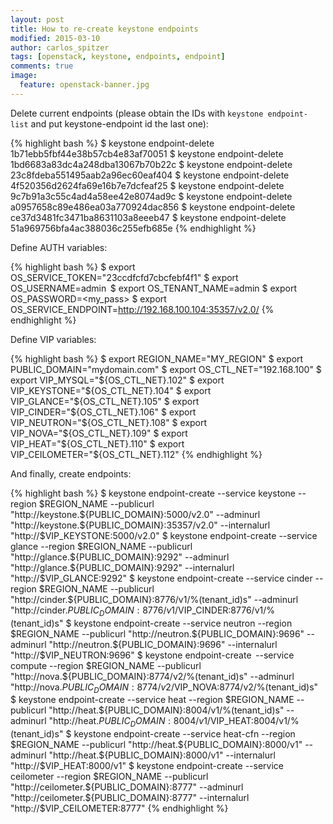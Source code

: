 ```yaml
---
layout: post
title: How to re-create keystone endpoints
modified: 2015-03-10
author: carlos_spitzer
tags: [openstack, keystone, endpoints, endpoint]
comments: true
image:
  feature: openstack-banner.jpg
---
```


Delete current endpoints (please obtain the IDs with ``keystone endpoint-list`` and put keystone-endpoint id the last one):

{% highlight bash %}
$ keystone endpoint-delete 1b71ebb5fbf44e38b57cb4e83af70051 
$ keystone endpoint-delete 1bd6683a83dc4a248dba13067b70b22c 
$ keystone endpoint-delete 23c8fdeba551495aab2a96ec60eaf404 
$ keystone endpoint-delete 4f520356d2624fa69e16b7e7dcfeaf25 
$ keystone endpoint-delete 9c7b91a3c55c4ad4a58ee42e8074ad9c 
$ keystone endpoint-delete a0957658c89e486ea03a770924dac856 
$ keystone endpoint-delete ce37d3481fc3471ba8631103a8eeeb47 
$ keystone endpoint-delete 51a969756bfa4ac388036c255efb685e 
{% endhighlight %}

Define AUTH variables: 

{% highlight bash %}
$ export OS_SERVICE_TOKEN="23ccdfcfd7cbcfebf4f1"
$ export OS_USERNAME=admin  
$ export OS_TENANT_NAME=admin 
$ export OS_PASSWORD=<my_pass>
$ export OS_SERVICE_ENDPOINT=http://192.168.100.104:35357/v2.0/ 
{% endhighlight %}
 
Define VIP variables:

{% highlight bash %}
$ export REGION_NAME="MY_REGION" 
$ export PUBLIC_DOMAIN="mydomain.com" 
$ export OS_CTL_NET="192.168.100" 
$ export VIP_MYSQL="${OS_CTL_NET}.102" 
$ export VIP_KEYSTONE="${OS_CTL_NET}.104" 
$ export VIP_GLANCE="${OS_CTL_NET}.105" 
$ export VIP_CINDER="${OS_CTL_NET}.106" 
$ export VIP_NEUTRON="${OS_CTL_NET}.108" 
$ export VIP_NOVA="${OS_CTL_NET}.109" 
$ export VIP_HEAT="${OS_CTL_NET}.110" 
$ export VIP_CEILOMETER="${OS_CTL_NET}.112" 
{% endhighlight %}
 

And finally, create endpoints:

{% highlight bash %}
$ keystone endpoint-create --service keystone --region $REGION_NAME --publicurl "http://keystone.${PUBLIC_DOMAIN}:5000/v2.0" --adminurl "http://keystone.${PUBLIC_DOMAIN}:35357/v2.0" --internalurl "http://$VIP_KEYSTONE:5000/v2.0" 
$ keystone endpoint-create --service glance --region $REGION_NAME --publicurl "http://glance.${PUBLIC_DOMAIN}:9292" --adminurl "http://glance.${PUBLIC_DOMAIN}:9292" --internalurl "http://$VIP_GLANCE:9292" 
$ keystone endpoint-create --service cinder --region $REGION_NAME --publicurl "http://cinder.${PUBLIC_DOMAIN}:8776/v1/%(tenant_id)s" --adminurl "http://cinder.${PUBLIC_DOMAIN}:8776/v1/%(tenant_id)s" --internalurl "http://$VIP_CINDER:8776/v1/%(tenant_id)s" 
$ keystone endpoint-create --service neutron --region $REGION_NAME --publicurl "http://neutron.${PUBLIC_DOMAIN}:9696" --adminurl "http://neutron.${PUBLIC_DOMAIN}:9696" --internalurl "http://$VIP_NEUTRON:9696" 
$ keystone endpoint-create  --service compute --region $REGION_NAME --publicurl "http://nova.${PUBLIC_DOMAIN}:8774/v2/%(tenant_id)s" --adminurl "http://nova.${PUBLIC_DOMAIN}:8774/v2/%(tenant_id)s" --internalurl "http://$VIP_NOVA:8774/v2/%(tenant_id)s" 
$ keystone endpoint-create --service heat --region $REGION_NAME --publicurl "http://heat.${PUBLIC_DOMAIN}:8004/v1/%(tenant_id)s" --adminurl "http://heat.${PUBLIC_DOMAIN}:8004/v1/%(tenant_id)s" --internalurl "http://$VIP_HEAT:8004/v1/%(tenant_id)s" 
$ keystone endpoint-create --service heat-cfn --region $REGION_NAME --publicurl "http://heat.${PUBLIC_DOMAIN}:8000/v1" --adminurl "http://heat.${PUBLIC_DOMAIN}:8000/v1" --internalurl "http://$VIP_HEAT:8000/v1" 
$ keystone endpoint-create --service ceilometer --region $REGION_NAME --publicurl "http://ceilometer.${PUBLIC_DOMAIN}:8777" --adminurl "http://ceilometer.${PUBLIC_DOMAIN}:8777" --internalurl "http://$VIP_CEILOMETER:8777" 
{% endhighlight %}

